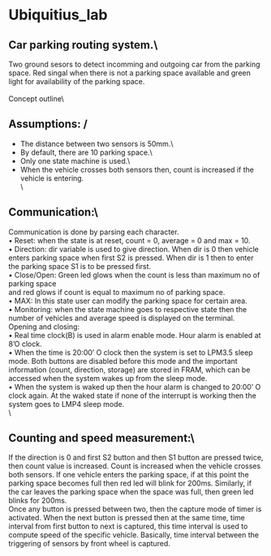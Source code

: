 # Ubiquitius_lab
## Car parking routing system.\
Two ground sesors to detect incomming and outgoing car from the parking space. Red singal when there is not a parking space available and green light for availability of the parking space.\
\
Concept outline\
## Assumptions: /
- The distance between two sensors is 50mm.\
- By default, there are 10 parking space.\
- Only one state machine is used.\
- When the vehicle crosses both sensors then, count is increased if the vehicle is entering.\
\
## Communication:\
Communication is done by parsing each character.\
• Reset: when the state is at reset, count = 0, average = 0 and max = 10.\
• Direction: dir variable is used to give direction. When dir is 0 then vehicle enters parking 
space when first S2 is pressed. When dir is 1 then to enter the parking space S1 is to be 
pressed first.\
• Close/Open: Green led glows when the count is less than maximum no of parking space \
and red glows if count is equal to maximum no of parking space.\
• MAX: In this state user can modify the parking space for certain area.\
• Monitoring: when the state machine goes to respective state then the number of vehicles
and average speed is displayed on the terminal.\
Opening and closing:\
• Real time clock(B) is used in alarm enable mode. Hour alarm is enabled at 8’O clock.\
• When the time is 20:00’ O clock then the system is set to LPM3.5 sleep mode. Both buttons 
are disabled before this mode and the important information (count, direction, storage) are 
stored in FRAM, which can be accessed when the system wakes up from the sleep mode.\
• When the system is waked up then the hour alarm is changed to 20:00’ O clock again. At 
the waked state if none of the interrupt is working then the system goes to LMP4 sleep 
mode.\
\
## Counting and speed measurement:\
If the direction is 0 and first S2 button and then S1 button are pressed twice, then count value is 
increased. Count is increased when the vehicle crosses both sensors. If one vehicle enters the 
parking space, if at this point the parking space becomes full then red led will blink for 200ms. 
Similarly, if the car leaves the parking space when the space was full, then green led blinks for 
200ms.\
Once any button is pressed between two, then the capture mode of timer is activated. When the 
next button is pressed then at the same time, time interval from first button to next is captured, this 
time interval is used to compute speed of the specific vehicle. Basically, time interval between the 
triggering of sensors by front wheel is captured.
